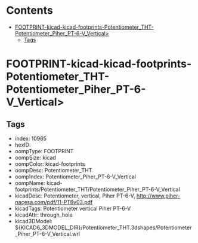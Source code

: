 



Contents
========

* [FOOTPRINT-kicad-kicad-footprints-Potentiometer_THT-Potentiometer_Piher_PT-6-V_Vertical>](#footprint-kicad-kicad-footprints-potentiometer_tht-potentiometer_piher_pt-6-v_vertical)
	* [Tags](#tags)

# FOOTPRINT-kicad-kicad-footprints-Potentiometer_THT-Potentiometer_Piher_PT-6-V_Vertical>

## Tags

- index: 10965
- hexID: 
- oompType: FOOTPRINT
- oompSize: kicad
- oompColor: kicad-footprints
- oompDesc: Potentiometer_THT
- oompIndex: Potentiometer_Piher_PT-6-V_Vertical
- oompName: kicad-footprints/Potentiometer_THT/Potentiometer_Piher_PT-6-V_Vertical
- kicadDesc: Potentiometer, vertical, Piher PT-6-V, http://www.piher-nacesa.com/pdf/11-PT6v03.pdf
- kicadTags: Potentiometer vertical Piher PT-6-V
- kicadAttr: through_hole
- kicad3DModel: ${KICAD6_3DMODEL_DIR}/Potentiometer_THT.3dshapes/Potentiometer_Piher_PT-6-V_Vertical.wrl
